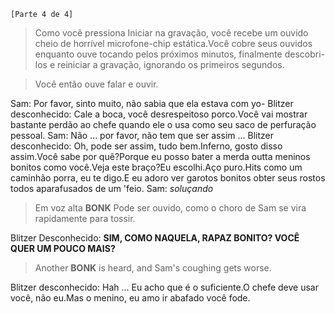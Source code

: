 ﻿`[Parte 4 de 4]`

> Como você pressiona Iniciar na gravação, você recebe um ouvido cheio de horrível microfone-chip estática.Você cobre seus ouvidos enquanto ouve tocando pelos próximos minutos, finalmente descobri-los e reiniciar a gravação, ignorando os primeiros segundos.

> Você então ouve falar e ouvir.

Sam: Por favor, sinto muito, não sabia que ela estava com yo-
Blitzer desconhecido: Cale a boca, você desrespeitoso porco.Você vai mostrar bastante perdão ao chefe quando ele o usa como seu saco de perfuração pessoal.
Sam: Não ... por favor, não tem que ser assim ...
Blitzer desconhecido: Oh, pode ser assim, tudo bem.Inferno, gosto disso assim.Você sabe por quê?Porque eu posso bater a merda outta meninos bonitos como você.Veja este braço?Eu escolhi.Aço puro.Hits como um caminhão porra, eu te digo.E eu adoro ver garotos bonitos obter seus rostos todos aparafusados de um 'feio.
Sam: *soluçando*

> Em voz alta **BONK** Pode ser ouvido, como o choro de Sam se vira rapidamente para tossir.

Blitzer Desconhecido: **SIM, COMO NAQUELA, RAPAZ BONITO? VOCÊ QUER UM POUCO MAIS?**

> Another **BONK** is heard, and Sam's coughing gets worse.

Blitzer desconhecido: Hah ... Eu acho que é o suficiente.O chefe deve usar você, não eu.Mas o menino, eu amo ir abafado você fode.
